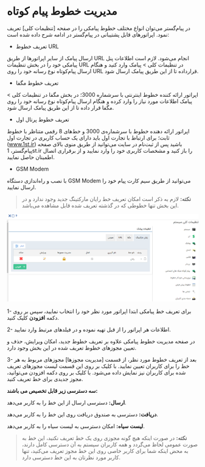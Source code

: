 # مدیریت خطوط پیام کوتاه

در پیام‌گستر می‌توان انواع مختلف خطوط پیامکی را در صفحه [تنظیمات کلی] تعریف نمود. اپراتورهای قابل پشتیبانی در پیام‌گستر در ادامه شرح داده شده است:

- تعریف خطوط URL

ارسال پیامک از سایر اپراتورها از طریق URL انجام می‌شود. لازم است اطلاعات پنل پیامکی خود را در بخش تنظیمات URL در تنظیمات کلی > پیامک وارد کنید و هنگام ارسال پیام‌کوتاه نوع رسانه خود را روی URL قرارداده تا از این طریق پیامک ارسال شود.

- تعریف خطوط مگفا

اپراتور ارائه کننده خطوط اینترنتی با سرشماره 3000؛ در بخش مگفا در تنظیمات کلی > پیامک اطلاعات مورد نیاز را وارد کرده و هنگام ارسال پیام‌کوتاه نوع رسانه خود را روی مگفا قرار داده تا از این طریق پیامک ارسال شود.
 

- تعریف خطوط پرتال اول

اپراتور ارائه دهنده خطوط با سرشماره‌ی 3000 و خط‌های 8 رقمی متناظر با خطوط ثابت؛ برای ارتباط با تجارت اول باید دارای یک حساب کاربری در تجارت اول (www.1st.ir) باشید پس از ثبت‌نام در سایت می‌توانید از طریق منوی بالای صفحه پیام‌گستر، 1st.ir را باز کنید و مشخصات کاربری خود را وارد نمایید و از برقراری اتصال اطمینان حاصل نمایید.

- GSM Modem

با نصب و راه‌اندازی دستگاه GSM Modem می‌توانید از طریق سیم کارت پیام خود را ارسال نمایید.


> **نکته:** لازم به ذکر است امکان تعریف خط رایان مارکتینگ جدید وجود ندارد و در این بخش تنها خطوطی که در گذشته تعریف شده قابل مشاهده می‌باشد. 


![](sms4.png)

1- برای تعریف خط پیامکی ابتدا اپراتور مورد نظر خود را انتخاب نمایید، سپس بر روی دکمه **افزودن** کلیک کنید.

2- اطلاعات هر اپراتور را از قبل تهیه نموده و در فیلدهای مرتبط وارد نمایید.

در صفحه مدیریت خطوط پیامکی علاوه بر تعریف خطوط جدید، امکان ویرایش، حذف و تعیین مجوزهای خطوط تعریف شده در این بخش وجود دارد.

3- بعد از تعریف خطوط مورد نظر، از قسمت [مدیریت مجوزها] مجوزهای مربوط به هر خط را برای کاربران تعیین نمایید. با کلیک بر روی این قسمت لیست مجوزهای تعریف شده برای کاربران نیز نمایش داده می‌شود. با کلیک بر روی دکمه افزودن می‌توانید، مجوز جدیدی برای خط تعریف کنید.

**سه دسترسی زیر قابل تخصیص می باشند:**

**ارسال:** دسترسی ارسال از این خط را به کاربر می‌دهد.

**دریافت:** دسترسی به صندوق دریافت روی این خط را به کاربر می‌دهد.

**لیست سیاه:** امکان دسترسی به لیست سیاه را به کاربر می‌دهد.

> **نکته:** در صورت اینکه هیچ گونه مجوزی روی یک خط تعریف نکنید، این خط به صورت عمومی لحاظ می‌گردد و همه کاربران سیستم به آن دسترسی کامل دارند، به محض اینکه شما برای کاربر خاصی روی این خط مجوز تعریف می‌کنید، تنها کاربر مورد نظرتان به این خط دسترسی دارد.


 



